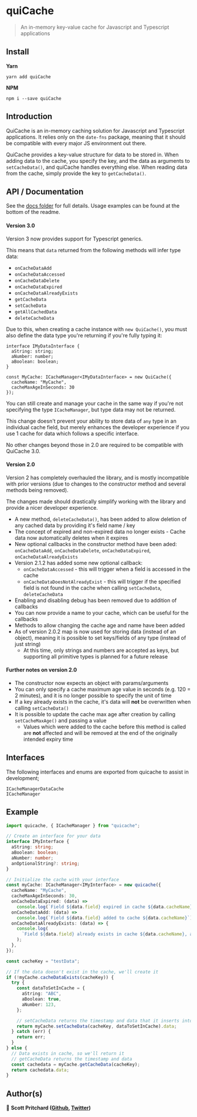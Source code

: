 # quiCache

> An in-memory key-value cache for Javascript and Typescript applications

## Install

**Yarn**

`yarn add quiCache`

**NPM**

`npm i --save quiCache`

## Introduction

QuiCache is an in-memory caching solution for Javascript and Typescript applications. It relies only on the `date-fns` package, meaning that it should be compatible with every major JS environment out there.

QuiCache provides a key-value structure for data to be stored in. When adding data to the cache, you specify the key, and the data as arguments to `setCacheData()`, and quiCache handles everything else. When reading data from the cache, simply provide the key to `getCacheData()`.

## API / Documentation

See the [docs folder](./docs/index.html) for full details.
Usage examples can be found at the bottom of the readme.

#### Version 3.0

Version 3 now provides support for Typescript generics.

This means that `data` returned from the following methods will infer type data:

- `onCacheDataAdd`
- `onCacheDataAccessed`
- `onCacheDataDelete`
- `onCacheDataExpired`
- `onCacheDataAlreadyExists`
- `getCacheData`
- `setCacheData`
- `getAllCachedData`
- `deleteCacheData`

Due to this, when creating a cache instance with `new QuiCache()`, you must also define the data type you're returning if you're fully typing it:

```
interface IMyDataInterface {
  aString: string;
  aNumber: number;
  aBoolean: boolean;
}

const MyCache: ICacheManager<IMyDataInterface> = new QuiCache({
  cacheName: "MyCache",
  cacheMaxAgeInSeconds: 30
});
```

You can still create and manage your cache in the same way if you're not specifying the type `ICacheManager`, but type data may not be returned.

This change doesn't prevent your ability to store data of `any` type in an individual cache field, but merely enhances the developer experience if you use 1 cache for data which follows a specific interface.

No other changes beyond those in 2.0 are required to be compatible with QuiCache 3.0.

#### Version 2.0

Version 2 has completely overhauled the library, and is mostly incompatible with prior versions (due to changes to the constructor method and several methods being removed).

The changes made should drastically simplify working with the library and provide a nicer developer experience.

- A new method, `deleteCacheData()`, has been added to allow deletion of any cached data by providing it's field name / key
- The concept of expired and non-expired data no longer exists - Cache data now automatically deletes when it expires
- New optional callbacks in the constructor method have been aded: `onCacheDataAdd`, `onCacheDataDelete`, `onCacheDataExpired`, `onCacheDataAlreadyExists`
- Version 2.1.2 has added some new optional callback:
  - `onCacheDataAccessed` - this will trigger when a field is accessed in the cache
  - `onCacheDataDoesNotAlreadyExist` - this will trigger if the specified field is not found in the cache when calling `setCacheData`, `deleteCacheData`
- Enabling and disabling debug has been removed due to addition of callbacks
- You can now provide a name to your cache, which can be useful for the callbacks
- Methods to allow changing the cache age and name have been added
- As of version 2.0.2 map is now used for storing data (instead of an object), meaning it is possible to set keys/fields of any type (instead of just string)
  - At this time, only strings and numbers are accepted as keys, but supporting all primitive types is planned for a future release

#### Further notes on version 2.0

- The constructor now expects an object with params/arguments
- You can only specify a cache maximum age value in seconds (e.g. 120 = 2 minutes), and it is no longer possible to specify the unit of time
- If a key already exists in the cache, it's data will **not** be overwritten when calling `setCacheData()`
- It is possible to update the cache max age after creation by calling `setCacheMaxAge()` and passing a value
  - Values which were added to the cache before this method is called are **not** affected and will be removed at the end of the originally intended expiry time

## Interfaces

The following interfaces and enums are exported from quicache to assist in development;

    ICacheManagerDataCache
    ICacheManager

## Example

```typescript
import quicache, { ICacheManager } from "quicache";

// Create an interface for your data
interface IMyInterface {
  aString: string;
  aBoolean: boolean;
  aNumber: number;
  anOptionalString?: string;
}

// Initialize the cache with your interface
const myCache: ICacheManager<IMyInterface> = new quicache({
  cacheName: "MyCache",
  cacheMaxAgeInSeconds: 30,
  onCacheDataExpired: (data) =>
    console.log(`Field ${data.field} expired in cache ${data.cacheName}`),
  onCacheDataAdd: (data) =>
    console.log(`Field ${data.field} added to cache ${data.cacheName}`),
  onCacheDataAlreadyExists: (data) => {
    console.log(
      `Field ${data.field} already exists in cache ${data.cacheName}, and expires in ${data.expires} seconds`
    );
  },
});

const cacheKey = "testData";

// If the data doesn't exist in the cache, we'll create it
if (!myCache.cacheDataExists(cacheKey)) {
  try {
    const dataToSetInCache = {
      aString: "ABC",
      aBoolean: true,
      aNumber: 123,
    };

    // setCacheData returns the timestamp and data that it inserts into the cache
    return myCache.setCacheData(cacheKey, dataToSetInCache).data;
  } catch (err) {
    return err;
  }
} else {
  // Data exists in cache, so we'll return it
  // getCacheData returns the timestamp and data
  const cachedata = myCache.getCacheData(cacheKey);
  return cachedata.data;
}
```

## Author(s)

👤 **Scott Pritchard ([Github](https://github.com/ChronSyn), [Twitter](https://twitter.com/ChronSyn))**
